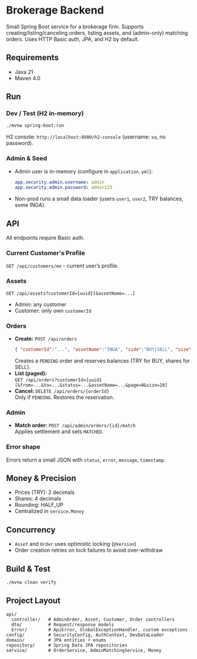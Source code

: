 # Brokerage Backend

Small Spring Boot service for a brokerage firm. Supports creating/listing/canceling orders, listing assets, and (admin-only) matching orders. Uses HTTP Basic auth, JPA, and H2 by default.

## Requirements
- Java 21  
- Maven 4.0

## Run

### Dev / Test (H2 in-memory)
```bash
./mvnw spring-boot:run
```
H2 console: `http://localhost:8080/h2-console` (username: `sa`, no password).

### Admin & Seed
- Admin user is in-memory (configure in `application.yml`):
  ```yaml
  app.security.admin.username: admin
  app.security.admin.password: admin123
  ```
- Non-prod runs a small data loader (users `user1`, `user2`, TRY balances, some INGA).

## API

All endpoints require Basic auth.

### Current Customer's Profile
`GET /api/customers/me` - current user’s profile.

### Assets
`GET /api/assets?customerId={uuid}[&assetName=...]`  
- Admin: any customer  
- Customer: only own `customerId`

### Orders
- **Create:** `POST /api/orders`
  ```json
  { "customerId":"...", "assetName":"INGA", "side":"BUY|SELL", "size":"1.0000", "price":"10.00" }
  ```
  Creates a `PENDING` order and reserves balances (TRY for BUY, shares for SELL).
- **List (paged):**  
  `GET /api/orders?customerId={uuid}[&from=...&to=...&status=...&assetName=...&page=0&size=20]`
- **Cancel:** `DELETE /api/orders/{orderId}`  
  Only if `PENDING`. Restores the reservation.

### Admin
- **Match order:** `POST /api/admin/orders/{id}/match`  
  Applies settlement and sets `MATCHED`.

### Error shape
Errors return a small JSON with `status`, `error`, `message`, `timestamp`.

## Money & Precision
- Prices (TRY): 2 decimals  
- Shares: 4 decimals  
- Rounding: HALF_UP  
- Centralized in `service.Money`

## Concurrency
- `Asset` and `Order` uses optimistic locking (`@Version`)  
- Order creation retries on lock failures to avoid over-withdraw

## Build & Test
```bash
./mvnw clean verify
```

## Project Layout
```
api/
  controller/   # AdminOrder, Asset, Customer, Order controllers
  dto/          # Request/response models
  Error/        # ApiError, GlobalExceptionHandler, custom exceptions
config/         # SecurityConfig, AuthContext, DevDataLoader
domain/         # JPA entities + enums
repository/     # Spring Data JPA repositories
service/        # OrderService, AdminMatchingService, Money
```